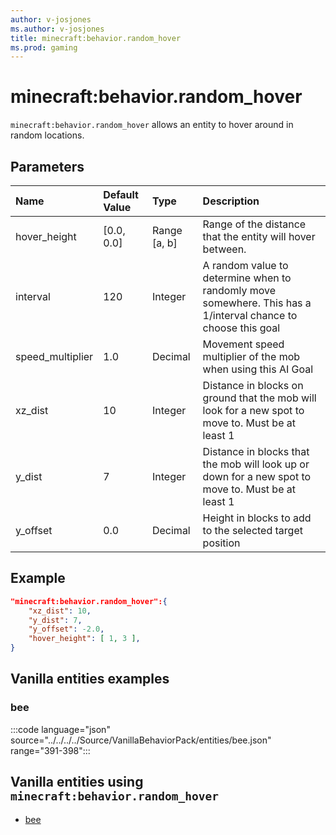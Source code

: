```yaml
---
author: v-josjones
ms.author: v-josjones
title: minecraft:behavior.random_hover
ms.prod: gaming
---
```


# minecraft:behavior.random_hover

`minecraft:behavior.random_hover` allows an entity to hover around in random locations.

## Parameters

|Name |Default Value  |Type  |Description  |
|:----------|:----------|:----------|:----------|
|hover_height| [0.0, 0.0]| Range [a, b]|Range of the distance that the entity will hover between. |
|interval| 120| Integer|  A random value to determine when to randomly move somewhere. This has a 1/interval chance to choose this goal |
|speed_multiplier| 1.0| Decimal| Movement speed multiplier of the mob when using this AI Goal |
|xz_dist| 10| Integer|  Distance in blocks on ground that the mob will look for a new spot to move to. Must be at least 1 |
| y_dist| 7| Integer|Distance in blocks that the mob will look up or down for a new spot to move to. Must be at least 1 |
| y_offset| 0.0| Decimal| Height in blocks to add to the selected target position |

## Example

```json
"minecraft:behavior.random_hover":{
    "xz_dist": 10,
    "y_dist": 7,
    "y_offset": -2.0,
    "hover_height": [ 1, 3 ],
}
```

## Vanilla entities examples

### bee

:::code language="json" source="../../../../Source/VanillaBehaviorPack/entities/bee.json" range="391-398":::

## Vanilla entities using `minecraft:behavior.random_hover`

- [bee](../../../../Source/VanillaBehaviorPack_Snippets/entities/bee.md)
